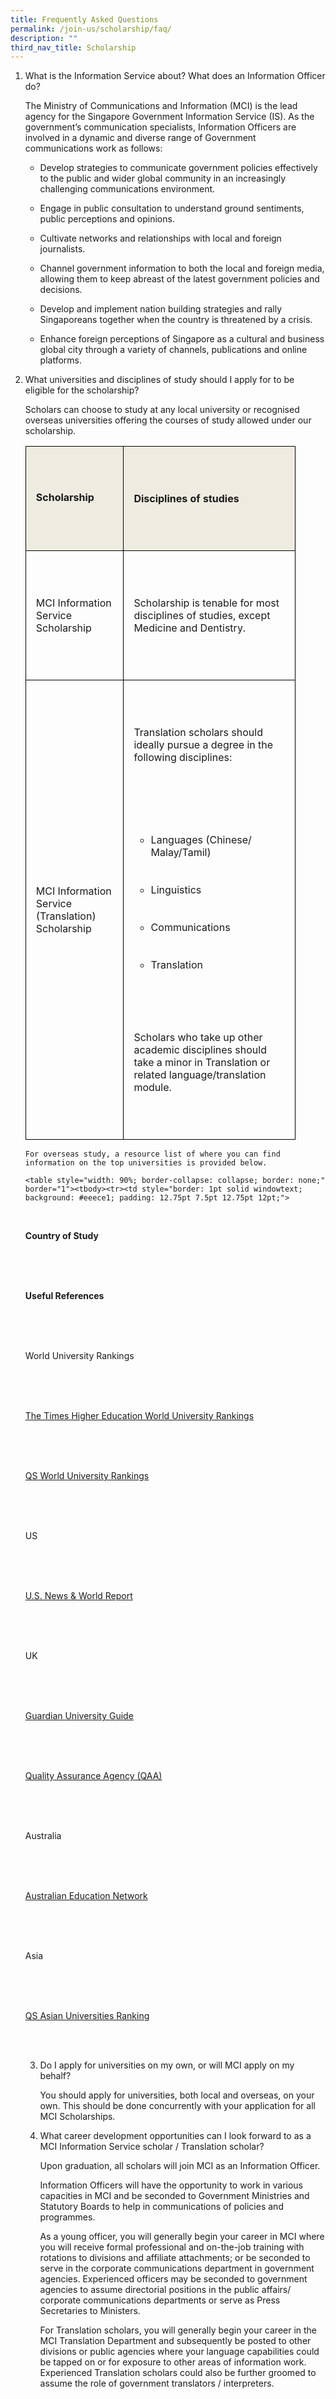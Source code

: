 ```yaml
---
title: Frequently Asked Questions
permalink: /join-us/scholarship/faq/
description: ""
third_nav_title: Scholarship
---
```

1. What is the Information Service about? What does an Information Officer do?

    The Ministry of Communications and Information (MCI) is the lead agency for the Singapore Government Information Service (IS). As the government’s communication specialists, Information Officers are involved in a dynamic and diverse range of Government communications work as follows:

    * Develop strategies to communicate government policies effectively to the public and wider global community in an increasingly challenging communications environment.

    * Engage in public consultation to understand ground sentiments, public perceptions and opinions.

    * Cultivate networks and relationships with local and foreign journalists.

    * Channel government information to both the local and foreign media, allowing them to keep abreast of the latest government policies and decisions.

    * Develop and implement nation building strategies and rally Singaporeans together when the country is threatened by a crisis.

    * Enhance foreign perceptions of Singapore as a cultural and business global city through a variety of channels, publications and online platforms.

2. What universities and disciplines of study should I apply for to be eligible for the scholarship?

    Scholars can choose to study at any local university or recognised overseas universities offering the courses of study allowed under our scholarship.

   <table style="width: 90%; border-collapse: collapse; border: none;" border="1"><tbody><tr><td style="border: 1pt solid windowtext; background: #eeece1; padding: 12.75pt 7.5pt 12.75pt 12pt;">  
&nbsp; &nbsp; &nbsp; &nbsp; &nbsp; &nbsp; <p><strong>Scholarship</strong></p><strong>  
&nbsp; &nbsp; &nbsp; &nbsp; &nbsp; &nbsp; </strong></td><td style="border-top: 1pt solid windowtext; border-right: 1pt solid windowtext; border-bottom: 1pt solid windowtext; border-image: initial; border-left: none; background: #eeece1; padding: 12.75pt 7.5pt 12.75pt 12pt;">  
&nbsp; &nbsp; &nbsp; &nbsp; &nbsp; &nbsp; <p><strong>Disciplines of studies</strong></p>  
&nbsp; &nbsp; &nbsp; &nbsp; &nbsp; &nbsp; </td></tr><tr><td style="border-right: 1pt solid windowtext; border-bottom: 1pt solid windowtext; border-left: 1pt solid windowtext; border-image: initial; border-top: none; padding: 12.75pt 7.5pt 12.75pt 12pt;">  
&nbsp; &nbsp; &nbsp; &nbsp; &nbsp; &nbsp; <p>MCI Information Service Scholarship</p>  
&nbsp; &nbsp; &nbsp; &nbsp; &nbsp; &nbsp; </td><td style="border-top: none; border-left: none; border-bottom: 1pt solid windowtext; border-right: 1pt solid windowtext; padding: 12.75pt 7.5pt 12.75pt 12pt;">  
&nbsp; &nbsp; &nbsp; &nbsp; &nbsp; &nbsp; <p>Scholarship is tenable for most disciplines of studies, except Medicine and Dentistry. </p>  
&nbsp; &nbsp; &nbsp; &nbsp; &nbsp; &nbsp; </td></tr><tr><td style="border-right: 1pt solid windowtext; border-bottom: 1pt solid windowtext; border-left: 1pt solid windowtext; border-image: initial; border-top: none; padding: 12.75pt 7.5pt 12.75pt 12pt;">  
&nbsp; &nbsp; &nbsp; &nbsp; &nbsp; &nbsp; <p>MCI Information Service (Translation) Scholarship </p>  
&nbsp; &nbsp; &nbsp; &nbsp; &nbsp; &nbsp; </td><td style="border-top: none; border-left: none; border-bottom: 1pt solid windowtext; border-right: 1pt solid windowtext; padding: 12.75pt 7.5pt 12.75pt 12pt;">  
&nbsp; &nbsp; &nbsp; &nbsp; &nbsp; &nbsp; <p>Translation scholars should ideally pursue a degree in the following disciplines: </p>  
&nbsp; &nbsp; &nbsp; &nbsp; &nbsp; &nbsp; <ul>  
&nbsp; &nbsp; &nbsp; &nbsp; &nbsp; &nbsp; &nbsp; &nbsp; <li>Languages (Chinese/ Malay/Tamil)</li>  
&nbsp; &nbsp; &nbsp; &nbsp; &nbsp; &nbsp; &nbsp; &nbsp; <li>Linguistics</li>  
&nbsp; &nbsp; &nbsp; &nbsp; &nbsp; &nbsp; &nbsp; &nbsp; <li>Communications</li>  
&nbsp; &nbsp; &nbsp; &nbsp; &nbsp; &nbsp; &nbsp; &nbsp; <li>Translation</li>  
&nbsp; &nbsp; &nbsp; &nbsp; &nbsp; &nbsp; </ul>  
&nbsp; &nbsp; &nbsp; &nbsp; &nbsp; &nbsp; <p>Scholars who take up other academic disciplines should take a minor in Translation or related language/translation module. </p>  
&nbsp; &nbsp; &nbsp; &nbsp; &nbsp; &nbsp; </td></tr></tbody></table>
    
    For overseas study, a resource list of where you can find information on the top universities is provided below.
      
    <table style="width: 90%; border-collapse: collapse; border: none;" border="1"><tbody><tr><td style="border: 1pt solid windowtext; background: #eeece1; padding: 12.75pt 7.5pt 12.75pt 12pt;">  
&nbsp; &nbsp; &nbsp; &nbsp; &nbsp; &nbsp; <p><strong>Country of Study</strong></p>  
&nbsp; &nbsp; &nbsp; &nbsp; &nbsp; &nbsp; </td><td style="border-top: 1pt solid windowtext; border-right: 1pt solid windowtext; border-bottom: 1pt solid windowtext; border-image: initial; border-left: none; background: #eeece1; padding: 12.75pt 7.5pt 12.75pt 12pt;">  
&nbsp; &nbsp; &nbsp; &nbsp; &nbsp; &nbsp; <p><strong>Useful References</strong></p>  
&nbsp; &nbsp; &nbsp; &nbsp; &nbsp; &nbsp; </td></tr><tr><td style="border-right: 1pt solid windowtext; border-bottom: 1pt solid windowtext; border-left: 1pt solid windowtext; border-image: initial; border-top: none; padding: 12.75pt 7.5pt 12.75pt 12pt;" rowspan="2">  
&nbsp; &nbsp; &nbsp; &nbsp; &nbsp; &nbsp; <p>World University Rankings</p>  
&nbsp; &nbsp; &nbsp; &nbsp; &nbsp; &nbsp; </td><td style="border-top: none; border-left: none; border-bottom: 1pt solid windowtext; border-right: 1pt solid windowtext; padding: 12.75pt 7.5pt 12.75pt 12pt;">  
&nbsp; &nbsp; &nbsp; &nbsp; &nbsp; &nbsp; <p><a target="\_blank" href="[http://www.timeshighereducation.co.uk/world-university-rankings/](http://www.timeshighereducation.co.uk/world-university-rankings/)" rel="noopener noreferrer">The Times Higher Education World University Rankings</a> </p>  
&nbsp; &nbsp; &nbsp; &nbsp; &nbsp; &nbsp; </td></tr><tr><td style="border-top: none; border-left: none; border-bottom: 1pt solid windowtext; border-right: 1pt solid windowtext; padding: 12.75pt 7.5pt 12.75pt 12pt;">  
&nbsp; &nbsp; &nbsp; &nbsp; &nbsp; &nbsp; <p><a target="\_blank" href="[http://www.topuniversities.com/university-rankings/world-university-rankings](http://www.topuniversities.com/university-rankings/world-university-rankings)" rel="noopener noreferrer">QS World University Rankings</a></p>  
&nbsp; &nbsp; &nbsp; &nbsp; &nbsp; &nbsp; </td></tr><tr><td style="border-right: 1pt solid windowtext; border-bottom: 1pt solid windowtext; border-left: 1pt solid windowtext; border-image: initial; border-top: none; padding: 12.75pt 7.5pt 12.75pt 12pt;">  
&nbsp; &nbsp; &nbsp; &nbsp; &nbsp; &nbsp; <p>US</p>  
&nbsp; &nbsp; &nbsp; &nbsp; &nbsp; &nbsp; </td><td style="border-top: none; border-left: none; border-bottom: 1pt solid windowtext; border-right: 1pt solid windowtext; padding: 12.75pt 7.5pt 12.75pt 12pt;">  
&nbsp; &nbsp; &nbsp; &nbsp; &nbsp; &nbsp; <p><a target="\_blank" href="[http://www.usnews.com/best-colleges](http://www.usnews.com/best-colleges)" rel="noopener noreferrer">U.S. News &amp; World Report</a></p>  
&nbsp; &nbsp; &nbsp; &nbsp; &nbsp; &nbsp; </td></tr><tr><td style="border-right: 1pt solid windowtext; border-bottom: 1pt solid windowtext; border-left: 1pt solid windowtext; border-image: initial; border-top: none; padding: 12.75pt 7.5pt 12.75pt 12pt;" rowspan="2">  
&nbsp; &nbsp; &nbsp; &nbsp; &nbsp; &nbsp; <p>UK</p>  
&nbsp; &nbsp; &nbsp; &nbsp; &nbsp; &nbsp; </td><td style="border-top: none; border-left: none; border-bottom: 1pt solid windowtext; border-right: 1pt solid windowtext; padding: 12.75pt 7.5pt 12.75pt 12pt;">  
&nbsp; &nbsp; &nbsp; &nbsp; &nbsp; &nbsp; <p><a target="\_blank" href="[http://education.guardian.co.uk/universityguide](http://education.guardian.co.uk/universityguide)" rel="noopener noreferrer">Guardian University Guide</a></p>  
&nbsp; &nbsp; &nbsp; &nbsp; &nbsp; &nbsp; </td></tr><tr><td style="border-top: none; border-left: none; border-bottom: 1pt solid windowtext; border-right: 1pt solid windowtext; padding: 12.75pt 7.5pt 12.75pt 12pt;">  
&nbsp; &nbsp; &nbsp; &nbsp; &nbsp; &nbsp; <p><a target="\_blank" href="[http://www.qaa.ac.uk/](http://www.qaa.ac.uk/)" rel="noopener noreferrer">Quality Assurance Agency (QAA)</a></p>  
&nbsp; &nbsp; &nbsp; &nbsp; &nbsp; &nbsp; </td></tr><tr><td style="border-right: 1pt solid windowtext; border-bottom: 1pt solid windowtext; border-left: 1pt solid windowtext; border-image: initial; border-top: none; padding: 12.75pt 7.5pt 12.75pt 12pt;">  
&nbsp; &nbsp; &nbsp; &nbsp; &nbsp; &nbsp; <p>Australia</p>  
&nbsp; &nbsp; &nbsp; &nbsp; &nbsp; &nbsp; </td><td style="border-top: none; border-left: none; border-bottom: 1pt solid windowtext; border-right: 1pt solid windowtext; padding: 12.75pt 7.5pt 12.75pt 12pt;">  
&nbsp; &nbsp; &nbsp; &nbsp; &nbsp; &nbsp; <p><a target="\_blank" href="[https://www.topuniversities.com/university-rankings-articles/world-university-rankings/top-universities-australia-2021](https://www.topuniversities.com/university-rankings-articles/world-university-rankings/top-universities-australia-2021)" rel="noopener noreferrer">Australian Education Network</a></p>  
&nbsp; &nbsp; &nbsp; &nbsp; &nbsp; &nbsp; </td></tr><tr><td style="border-right: 1pt solid windowtext; border-bottom: 1pt solid windowtext; border-left: 1pt solid windowtext; border-image: initial; border-top: none; padding: 12.75pt 7.5pt 12.75pt 12pt;">  
&nbsp; &nbsp; &nbsp; &nbsp; &nbsp; &nbsp; <p>Asia</p>  
&nbsp; &nbsp; &nbsp; &nbsp; &nbsp; &nbsp; </td><td style="border-top: none; border-left: none; border-bottom: 1pt solid windowtext; border-right: 1pt solid windowtext; padding: 12.75pt 7.5pt 12.75pt 12pt;">  
&nbsp; &nbsp; &nbsp; &nbsp; &nbsp; &nbsp; <p><a target="\_blank" href="[http://www.topuniversities.com/university-rankings/asian-university-rankings](http://www.topuniversities.com/university-rankings/asian-university-rankings)" rel="noopener noreferrer">QS Asian Universities Ranking</a></p>  
&nbsp; &nbsp; &nbsp; &nbsp; &nbsp; &nbsp; </td></tr></tbody>  
    </table>

3. Do I apply for universities on my own, or will MCI apply on my behalf?

     You should apply for universities, both local and overseas, on your own. This should be done concurrently with your application for all MCI Scholarships.
		
4. What career development opportunities can I look forward to as a MCI Information Service scholar / Translation scholar?

    Upon graduation, all scholars will join MCI as an Information Officer.

    Information Officers will have the opportunity to work in various capacities in MCI and be seconded to Government Ministries and Statutory Boards to help in communications of policies and programmes.

    As a young officer, you will generally begin your career in MCI where you will receive formal professional and on-the-job training with rotations to divisions and affiliate attachments; or be seconded to serve in the corporate communications department in government agencies. Experienced officers may be seconded to government agencies to assume directorial positions in the public affairs/ corporate communications departments or serve as Press Secretaries to Ministers.

    For Translation scholars, you will generally begin your career in the MCI Translation Department and subsequently be posted to other divisions or public agencies where your language capabilities could be tapped on or for exposure to other areas of information work. Experienced Translation scholars could also be further groomed to assume the role of government translators / interpreters.